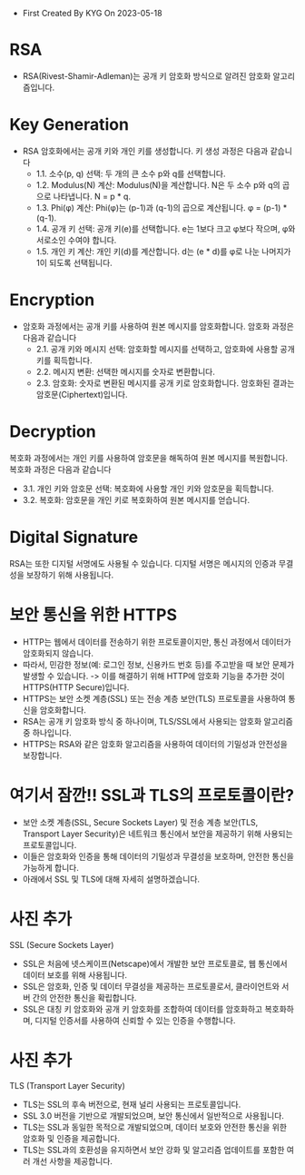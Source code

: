 - First Created By KYG On 2023-05-18

# RSA
- RSA(Rivest-Shamir-Adleman)는 공개 키 암호화 방식으로 알려진 암호화 알고리즘입니다.


# Key Generation
- RSA 암호화에서는 공개 키와 개인 키를 생성합니다.
키 생성 과정은 다음과 같습니다
  - 1.1. 소수(p, q) 선택: 두 개의 큰 소수 p와 q를 선택합니다.
  - 1.2. Modulus(N) 계산: Modulus(N)을 계산합니다. N은 두 소수 p와 q의 곱으로 나타냅니다. N = p * q.
  - 1.3. Phi(φ) 계산: Phi(φ)는 (p-1)과 (q-1)의 곱으로 계산됩니다. φ = (p-1) * (q-1).
  - 1.4. 공개 키 선택: 공개 키(e)를 선택합니다. e는 1보다 크고 φ보다 작으며, φ와 서로소인 수여야 합니다.
  - 1.5. 개인 키 계산: 개인 키(d)를 계산합니다. d는 (e * d)를 φ로 나눈 나머지가 1이 되도록 선택됩니다.

# Encryption
- 암호화 과정에서는 공개 키를 사용하여 원본 메시지를 암호화합니다.
암호화 과정은 다음과 같습니다
  - 2.1. 공개 키와 메시지 선택: 암호화할 메시지를 선택하고, 암호화에 사용할 공개 키를 획득합니다.
  - 2.2. 메시지 변환: 선택한 메시지를 숫자로 변환합니다.
  - 2.3. 암호화: 숫자로 변환된 메시지를 공개 키로 암호화합니다. 암호화된 결과는 암호문(Ciphertext)입니다.

# Decryption
복호화 과정에서는 개인 키를 사용하여 암호문을 해독하여 원본 메시지를 복원합니다.
복호화 과정은 다음과 같습니다
  - 3.1. 개인 키와 암호문 선택: 복호화에 사용할 개인 키와 암호문을 획득합니다.
  - 3.2. 복호화: 암호문을 개인 키로 복호화하여 원본 메시지를 얻습니다.

# Digital Signature
RSA는 또한 디지털 서명에도 사용될 수 있습니다.
디지털 서명은 메시지의 인증과 무결성을 보장하기 위해 사용됩니다.


# 보안 통신을 위한 HTTPS
- HTTP는 웹에서 데이터를 전송하기 위한 프로토콜이지만, 통신 과정에서 데이터가 암호화되지 않습니다. 
- 따라서, 민감한 정보(예: 로그인 정보, 신용카드 번호 등)를 주고받을 때 보안 문제가 발생할 수 있습니다.
-> 이를 해결하기 위해 HTTP에 암호화 기능을 추가한 것이 HTTPS(HTTP Secure)입니다. 
- HTTPS는 보안 소켓 계층(SSL) 또는 전송 계층 보안(TLS) 프로토콜을 사용하여 통신을 암호화합니다.
- RSA는 공개 키 암호화 방식 중 하나이며, TLS/SSL에서 사용되는 암호화 알고리즘 중 하나입니다. 
- HTTPS는 RSA와 같은 암호화 알고리즘을 사용하여 데이터의 기밀성과 안전성을 보장합니다.


# 여기서 잠깐!! SSL과 TLS의 프로토콜이란?
- 보안 소켓 계층(SSL, Secure Sockets Layer) 및 전송 계층 보안(TLS, Transport Layer Security)은 네트워크 통신에서 보안을 제공하기 위해 사용되는 프로토콜입니다.
- 이들은 암호화와 인증을 통해 데이터의 기밀성과 무결성을 보호하며, 안전한 통신을 가능하게 합니다. 
- 아래에서 SSL 및 TLS에 대해 자세히 설명하겠습니다.

# 사진 추가

SSL (Secure Sockets Layer)
- SSL은 처음에 넷스케이프(Netscape)에서 개발한 보안 프로토콜로, 웹 통신에서 데이터 보호를 위해 사용됩니다.
- SSL은 암호화, 인증 및 데이터 무결성을 제공하는 프로토콜로서, 클라이언트와 서버 간의 안전한 통신을 확립합니다.
- SSL은 대칭 키 암호화와 공개 키 암호화를 조합하여 데이터를 암호화하고 복호화하며, 디지털 인증서를 사용하여 신뢰할 수 있는 인증을 수행합니다.

# 사진 추가

TLS (Transport Layer Security)
- TLS는 SSL의 후속 버전으로, 현재 널리 사용되는 프로토콜입니다.
- SSL 3.0 버전을 기반으로 개발되었으며, 보안 통신에서 일반적으로 사용됩니다.
- TLS는 SSL과 동일한 목적으로 개발되었으며, 데이터 보호와 안전한 통신을 위한 암호화 및 인증을 제공합니다.
- TLS는 SSL과의 호환성을 유지하면서 보안 강화 및 알고리즘 업데이트를 포함한 여러 개선 사항을 제공합니다.

